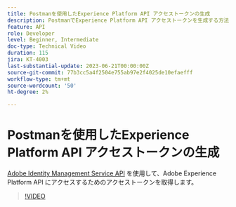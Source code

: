 ```yaml
---
title: Postmanを使用したExperience Platform API アクセストークンの生成
description: PostmanでExperience Platform API アクセストークンを生成する方法を説明します
feature: API
role: Developer
level: Beginner, Intermediate
doc-type: Technical Video
duration: 115
jira: KT-4003
last-substantial-update: 2023-06-21T00:00:00Z
source-git-commit: 77b3cc5a4f2504e755ab97e2f4025de10efaefff
workflow-type: tm+mt
source-wordcount: '50'
ht-degree: 2%

---
```



# Postmanを使用したExperience Platform API アクセストークンの生成

[Adobe Identity Management Service API](https://github.com/adobe/experience-platform-postman-samples/tree/master/apis/ims) を使用して、Adobe Experience Platform API にアクセスするためのアクセストークンを取得します。

>[!VIDEO](https://video.tv.adobe.com/v/34080/?learn=on&enablevpops&captions=jpn)

